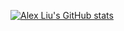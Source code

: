 [![Alex Liu's GitHub stats](https://github-readme-stats.vercel.app/api?username=Skyrim07)](https://github.com/anuraghazra/github-readme-stats)
<!--
[![Alex Liu's GitHub stats](https://github-readme-stats.vercel.app/api?username=Skyrim07)](https://github.com/anuraghazra/github-readme-stats)
**Skyrim07/Skyrim07** is a ✨ _special_ ✨ repository because its `README.md` (this file) appears on your GitHub profile.

Here are some ideas to get you started:

- 🔭 I’m currently working on ...
- 🌱 I’m currently learning ...
- 👯 I’m looking to collaborate on ...
- 🤔 I’m looking for help with ...
- 💬 Ask me about ...
- 📫 How to reach me: ...
- 😄 Pronouns: ...
- ⚡ Fun fact: ...
-->
